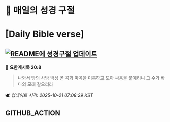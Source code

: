 # 🙏 매일의 성경 구절
# [Daily Bible verse]
## [![README에 성경구절 업데이트](https://github.com/DONGSUKA/first_test/actions/workflows/update-readme-bible.yml/badge.svg)](https://github.com/DONGSUKA/first_test/actions/workflows/update-readme-bible.yml)
<!-- START_BIBLE_VERSE -->
📖 **요한계시록 20:8**
> 나와서 땅의 사방 백성 곧 곡과 마곡을 미혹하고 모아 싸움을 붙이리니 그 수가 바다의 모래 같으리라

🕊️ _업데이트 시각: 2025-10-21 07:08:29 KST_
  <!-- END_BIBLE_VERSE -->
## GITHUB_ACTION
